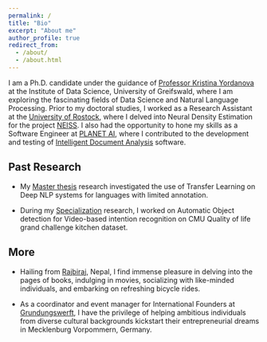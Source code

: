 ```yaml
---
permalink: /
title: "Bio"
excerpt: "About me"
author_profile: true
redirect_from: 
  - /about/
  - /about.html
---
```

I am a Ph.D. candidate under the guidance of [Professor Kristina Yordanova](http://stenialo.org/about-me/) at the Institute of Data Science, University of Greifswald, where I am exploring the fascinating fields of Data Science and Natural Language Processing.
Prior to my doctoral studies, I worked as a Research Assistant at the [University of Rostock](https://www.mmis.informatik.uni-rostock.de/), where I delved into Neural Density Estimation for the project [NEISS](https://www.neiss.uni-rostock.de/). I also had the opportunity to hone my skills as a Software Engineer at [PLANET AI](https://planet-ai.de/), where I contributed to the development and testing of [Intelligent Document Analysis](https://planet-ai.de/products/ida/) software.

 <h2>Past Research</h2>
 
 - My [Master thesis](https://dipendrayadaveee.github.io/files/Master_Thesis_Yadav_Dipendra.pdf) research investigated the use of Transfer Learning on Deep NLP systems for languages with limited annotation.

 - During my [Specialization](https://dipendrayadaveee.github.io/files/Yadav_Dipendra_Specialization_Electrical_Engineering.pdf) research, I worked on Automatic Object detection for Video-based intention recognition on CMU Quality of life grand challenge kitchen dataset.

<h2>More</h2>

- Hailing from [Rajbiraj](https://en.wikipedia.org/wiki/Rajbiraj), Nepal, I find immense pleasure in delving into the pages of books, indulging in movies, socializing with like-minded individuals, and embarking on refreshing bicycle rides.

- As a coordinator and event manager for International Founders at [Grundungswerft](https://gruendungswerft.com/en/locations/rostock/), I have the privilege of helping ambitious individuals from diverse cultural backgrounds kickstart their entrepreneurial dreams in Mecklenburg Vorpommern, Germany.
